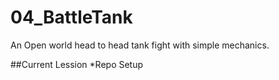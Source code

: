 # 04_BattleTank
An Open world head to head tank fight with simple mechanics. 


##Current Lession
*Repo Setup
